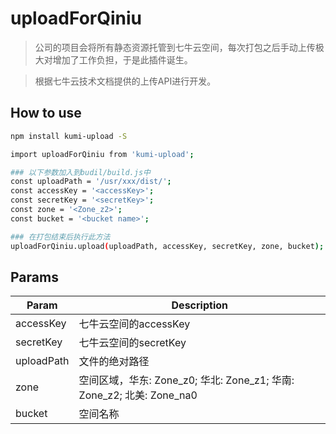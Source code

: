 # uploadForQiniu

> 公司的项目会将所有静态资源托管到七牛云空间，每次打包之后手动上传极大对增加了工作负担，于是此插件诞生。

> 根据七牛云技术文档提供的上传API进行开发。

## How to use

``` bash
npm install kumi-upload -S
```

``` bash
import uploadForQiniu from 'kumi-upload';

### 以下参数加入到budil/build.js中
const uploadPath = '/usr/xxx/dist/';
const accessKey = '<accessKey>';
const secretKey = '<secretKey>';
const zone = '<Zone_z2>';
const bucket = '<bucket name>';

### 在打包结束后执行此方法
uploadForQiniu.upload(uploadPath, accessKey, secretKey, zone, bucket);
```

## Params
| Param | Description |
|-----|-----|
| accessKey | 七牛云空间的accessKey |
| secretKey | 七牛云空间的secretKey |
| uploadPath | 文件的绝对路径 |
| zone | 空间区域，华东: Zone_z0; 华北: Zone_z1; 华南: Zone_z2; 北美: Zone_na0 |
| bucket | 空间名称 |
